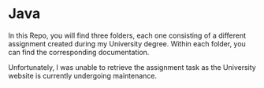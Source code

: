 # Java
In this Repo, you will find three folders, each one consisting of a different assignment created during my University degree.
Within each folder, you can find the corresponding documentation.

Unfortunately, I was unable to retrieve the assignment task as the University website is currently undergoing maintenance.

